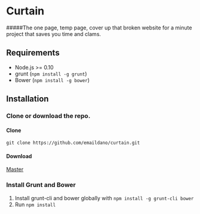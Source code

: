 # Curtain

#####The one page, temp page, cover up that broken website for a minute project that saves you time and clams.

## Requirements

* Node.js >= 0.10
* grunt (`npm install -g grunt`)
* Bower (`npm install -g bower`)

## Installation

### Clone or download the repo.

#### Clone
`git clone https://github.com/emaildano/curtain.git`

#### Download
[Master](https://github.com/emaildano/curtain/archive/master.zip)

### Install Grunt and Bower
1. Install grunt-cli and bower globally with `npm install -g grunt-cli bower`
2. Run `npm install`
